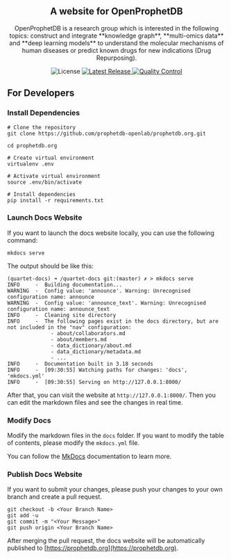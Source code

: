 <h2 align="center">A website for OpenProphetDB</h2>
<p align="center">
OpenProphetDB is a research group which is interested in the following topics: construct and integrate **knowledge graph**, **multi-omics data** and **deep learning models** to understand the molecular mechanisms of human diseases or predict known drugs for new indications (Drug Repurposing).
</p>

<p align="center">
<img src="https://img.shields.io/github/license/prophetdb-openlab/prophetdb.org.svg?label=License" alt="License"> 
<a href="https://github.com/prophetdb-openlab/prophetdb.org/releases">
<img alt="Latest Release" src="https://img.shields.io/github/release/prophetdb-openlab/prophetdb.org.svg?label=Latest%20Release"/>
</a>
<a href="https://github.com/prophetdb-openlab/prophetdb.org/actions/workflows/publish-docs.yml">
<img alt="Quality Control" src="https://github.com/prophetdb-openlab/prophetdb.org/actions/workflows/publish-docs.yml/badge.svg"/>
</a>
</p>

## For Developers

### Install Dependencies

```
# Clone the repository
git clone https://github.com/prophetdb-openlab/prophetdb.org.git

cd prophetdb.org

# Create virtual environment
virtualenv .env

# Activate virtual environment
source .env/bin/activate

# Install dependencies
pip install -r requirements.txt
```

### Launch Docs Website

If you want to launch the docs website locally, you can use the following command:

```
mkdocs serve
```

The output should be like this:

```
(quartet-docs) ➜ /quartet-docs git:(master) ✗ > mkdocs serve
INFO     -  Building documentation...
WARNING  -  Config value: 'announce'. Warning: Unrecognised configuration name: announce
WARNING  -  Config value: 'announce_text'. Warning: Unrecognised configuration name: announce_text
INFO     -  Cleaning site directory
INFO     -  The following pages exist in the docs directory, but are not included in the "nav" configuration:
              - about/collaborators.md
              - about/members.md
              - data_dictionary/about.md
              - data_dictionary/metadata.md
              - ...
INFO     -  Documentation built in 3.18 seconds
INFO     -  [09:30:55] Watching paths for changes: 'docs', 'mkdocs.yml'
INFO     -  [09:30:55] Serving on http://127.0.0.1:8000/
```

After that, you can visit the website at `http://127.0.0.1:8000/`. Then you can edit the markdown files and see the changes in real time.

### Modify Docs

Modify the markdown files in the `docs` folder. If you want to modify the table of contents, please modify the `mkdocs.yml` file.

You can follow the [MkDocs](https://squidfunk.github.io/mkdocs-material/) documentation to learn more.

### Publish Docs Website

If you want to submit your changes, please push your changes to your own branch and create a pull request.

```
git checkout -b <Your Branch Name>
git add -u
git commit -m "<Your Message>"
git push origin <Your Branch Name>
```

After merging the pull request, the docs website will be automatically published to [https://prophetdb.org](https://prophetdb.org).
